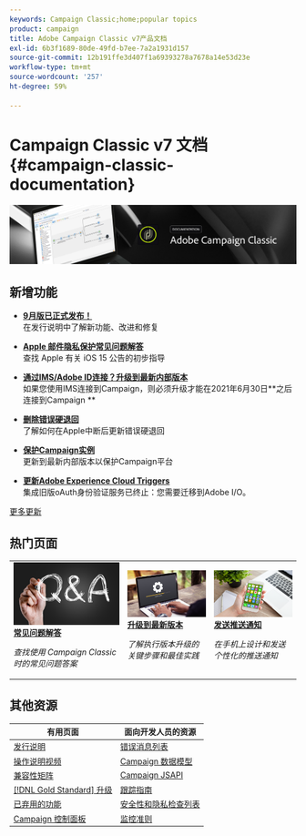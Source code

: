 ```yaml
---
keywords: Campaign Classic;home;popular topics
product: campaign
title: Adobe Campaign Classic v7产品文档
exl-id: 6b3f1689-80de-49fd-b7ee-7a2a1931d157
source-git-commit: 12b191ffe3d407f1a69393278a7678a14e53d23e
workflow-type: tm+mt
source-wordcount: '257'
ht-degree: 59%

---
```


# Campaign Classic v7 文档 {#campaign-classic-documentation}

![](platform/using/assets/do-not-localize/banner_acc_doc.jpg)

## 新增功能

* **[9月版已正式发布！](rn/using/latest-release.md)**<br/> 在发行说明中了解新功能、改进和修复

* **[Apple 邮件隐私保护常见问题解答](https://experienceleague.adobe.com/docs/deliverability-learn/deliverability-best-practice-guide/technotes/apple-mail-privacy-faq.html?lang=zh-Hans)**<br/>&#x200B;查找 Apple 有关 iOS 15 公告的初步指导

* **[通过IMS/Adobe ID连接？升级到最新内部版本](technotes/using/ims-updates.md)**<br/>如果您使用IMS连接到Campaign，则必须升级才能在2021年6月30日**&#x200B;之后连接到Campaign **

* **[删除错误硬退回](delivery/using/update-bounce-qualification.md)**<br/> 了解如何在Apple中断后更新错误硬退回

* **[保护Campaign实例](technotes/using/acc-config-updates.md)**<br/> 更新到最新内部版本以保护Campaign平台

* **[更新Adobe Experience Cloud Triggers](integrations/using/configuring-adobe-io.md)**<br/> 集成旧版oAuth身份验证服务已终止：您需要迁移到Adobe I/O。

[更多更新](/help/rn/using/documentation-updates.md)

## 热门页面

<table style="table-layout:fixed">
<tr>
  <td>
    <a href="platform/using/common-questions.md">
      <img alt="常见问题解答" src="platform/using/assets/FAQ.png"/>
    </a>
    <div>
      <a href="platform/using/common-questions.md">
    <strong>常见问题解答</strong>
    </a>
    </div>
    <p>
    <em>查找使用 Campaign Classic 时的常见问题答案</em>
    <p>
  </td>
   <td>
    <a href="production/using/build-upgrade.md">
      <img alt="内部版本升级" src="platform/using/assets/upgrade.png" />
    </a>
    <div>
      <a href="production/using/build-upgrade.md">
    <strong>升级到最新版本</strong>
    </a>
    </div>
    <p>
    <em>了解执行版本升级的关键步骤和最佳实践</em>
    <p>
  </td>
  <td>
    <a href="delivery/using/create-notifications-ios.md">
       <img alt="推送通知" src="platform/using/assets/push.png" />
    </a>
    <div>
       <a href="delivery/using/create-notifications-ios.md">
    <strong>发送推送通知</strong>
    </a>
    </div>
    <p>
    <em>在手机上设计和发送个性化的推送通知</em>
    <p>
  </td>
</tr>
</table>

## 其他资源

| 有用页面 | 面向开发人员的资源 |
|---|---|
| [发行说明](/help/rn/using/latest-release.md) | [错误消息列表](https://experienceleague.adobe.com/developer/campaign-errors/error_codes.html?lang=zh-Hans) |
| [操作说明视频](https://experienceleague.adobe.com/docs/campaign-classic-learn/tutorials/overview.html?lang=zh-Hans) | [Campaign 数据模型](configuration/using/about-data-model.md) |
| [兼容性矩阵](rn/using/compatibility-matrix.md) | [Campaign JSAPI](https://docs.adobe.com/content/help/en/campaign-classic/technicalresources/api/p-1.html) |
| [[!DNL Gold Standard] 升级](rn/using/gs-overview.md) | [跟踪指南](https://helpx.adobe.com/cn/campaign/kb/acc-tracking.html) |
| [已弃用的功能](rn/using/deprecated-features.md) | [安全性和隐私检查列表](https://helpx.adobe.com/cn/campaign/kb/acc-security.html) |
| [Campaign 控制面板](https://experienceleague.adobe.com/docs/control-panel/using/control-panel-home.html?lang=zh-Hans) | [监控准则](production/using/monitoring-guidelines.md) |
